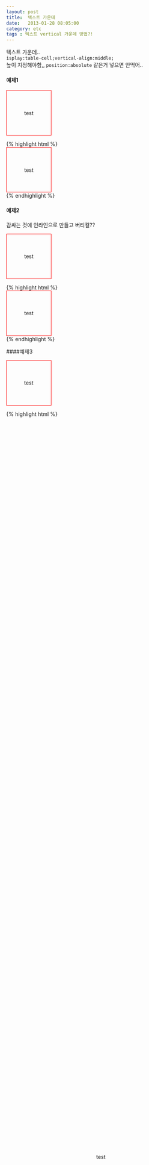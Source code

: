 ```yaml
---
layout: post
title:  텍스트 가운데
date:   2013-01-28 08:05:00
category: etc
tags : 텍스트 vertical 가운데 방법?!
---
```


텍스트 가운데..  
`isplay:table-cell;vertical-align:middle;`  
높이 지정해야함,, `position:absolute` 같은거 넣으면 안먹어..  

#### 예제1
<div class="" style="width:118px;height:118px;border:1px solid red;display:table;text-align:center"><span style="display:table-cell;vertical-align:middle;">test</span></div>
<p></p>
{% highlight html %}
<div style="width:118px;height:118px;border:1px solid red;display:table;text-align:center"><span style="display:table-cell;vertical-align:middle;">test</span></div>
{% endhighlight %}


#### 예제2
감싸는 것에 인라인으로 만들고 버티컬??  
<div style="width:118px;height:118px;border:1px solid red;text-align:center"><span style="display:inline-block;vertical-align:middle">test</span><b style="display: inline-block;height: 100%;vertical-align: middle;"></b></div>
<p></p>
{% highlight html %}
<div style="width:118px;height:118px;border:1px solid red;text-align:center"><span style="display:inline-block;vertical-align:middle">test</span><b style="display: inline-block;height: 100%;vertical-align: middle;"></b></div>
{% endhighlight %}


####예제3
<div class="Center-Container is-Inline" style="width:118px;height:118px;border:1px solid red">
  <div class="Center-Block">test</div>
</div>
<p></p>

{% highlight html %}
<div class="Center-Container is-Inline">
  <div class="Center-Block">test</div>
</div>
{% endhighlight %}

{% highlight css %}
.Center-Container.is-Inline {
  text-align:center;overflow:auto;
  width:200px;height:200px;border:1px solid red
}
.Center-Container.is-Inline:after, 
.is-Inline .Center-Block {
  display: inline-block;
  vertical-align: middle;
}
.Center-Container.is-Inline:after {
  content: '';
  height: 100%;
  margin-left: -0.25em; /* To offset spacing. May vary by font */
}
.is-Inline .Center-Block {
  max-width: 99%; /* Prevents issues with long content causes the content block to be pushed to the top */
  /* max-width: calc(100% - 0.25em)*/ /* Only for IE9+ */ 
}
{% endhighlight %}
<style>
.Center-Container.is-Inline {text-align:center;overflow:auto;}
.Center-Container.is-Inline:after, .is-Inline .Center-Block {display: inline-block;vertical-align: middle;}
.Center-Container.is-Inline:after {content: '';height: 100%;margin-left: -0.25em; /* To offset spacing. May vary by font */}
.is-Inline .Center-Block {max-width: 99%; /* Prevents issues with long content causes the content block to be pushed to the top *//* max-width: calc(100% - 0.25em) /* Only for IE9+ */ }
</style>


